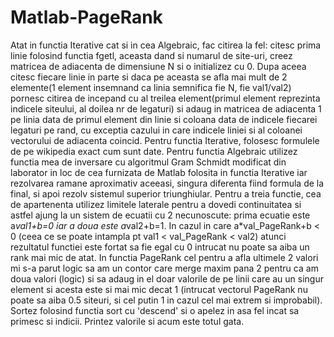 # Matlab-PageRank

Atat in functia Iterative cat si in cea Algebraic, fac citirea la fel: citesc prima linie folosind functia fgetl, aceasta dand si numarul de site-uri, creez matricea de adiacenta de dimensiune N si o initializez cu 0. Dupa aceea citesc fiecare linie in parte si daca pe aceasta se afla mai mult de 2 elemente(1 element insemnand ca linia semnifica fie N, fie val1/val2) pornesc citirea de incepand cu al treilea element(primul element reprezinta indicele siteului, al doilea nr de legaturi) si adaug in matricea de adiacenta 1 pe linia data de primul element din linie si coloana data de indicele fiecarei legaturi pe rand, cu exceptia cazului in care indicele liniei si al coloanei vectorului de adiacenta coincid.
Pentru functia Iterative, folosesc formulele de pe wikipedia exact cum sunt date.
Pentru functia Algebraic utilizez functia mea de inversare cu algoritmul Gram Schmidt modificat din laborator in loc de cea furnizata de Matlab folosita in functia Iterative iar rezolvarea ramane aproximativ aceeasi, singura diferenta fiind formula de la final, si apoi rezolv sistemul superior triunghiular.
Pentru a treia functie, cea de apartenenta utilizez limitele laterale pentru a dovedi continuitatea si astfel ajung la un sistem de ecuatii cu 2 necunoscute: prima ecuatie este a*val1+b=0 iar a doua este a*val2+b=1. In cazul in care a*val_PageRank+b < 0 (ceea ce se poate intampla pt val1 < val_PageRank < val2) atunci rezultatul functiei este fortat sa fie egal cu 0 intrucat nu poate sa aiba un rank mai mic de atat.
In functia PageRank cel pentru a afla ultimele 2 valori mi s-a parut logic sa am un contor care merge maxim pana 2 pentru ca am doua valori (logic) si sa adaug in el doar valorile de pe linii care au un singur element si acesta este si mai mic decat 1 (intrucat vectorul PageRank nu poate sa aiba 0.5 siteuri, si cel putin 1 in cazul cel mai extrem si improbabil). Sortez folosind functia sort cu 'descend' si o apelez in asa fel incat sa primesc si indicii. Printez valorile si acum este totul gata.
